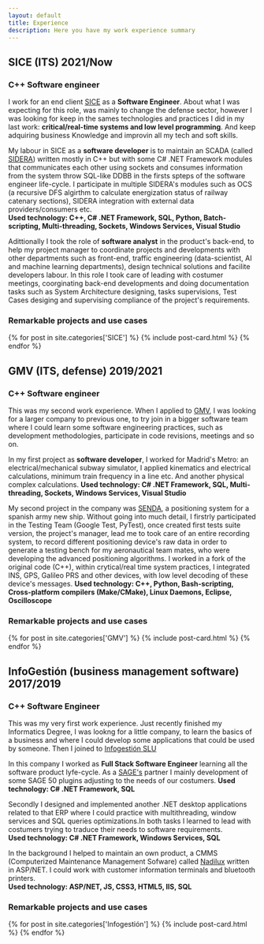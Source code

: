 ```yaml
---
layout: default
title: Experience
description: Here you have my work experience summary
---
```


## SICE (ITS) <span class="date">2021/Now</span>
### C++ Software engineer
I work for an end client [SICE](https://www.sice.com/) as a **Software Engineer**. About what I was expecting for this role, was mainly to change the defense sector, however I was looking for keep in the sames technologies and practices I did in my last work: **critical/real-time systems and low level programming**. And keep adquiring business Knowledge and improvin all my tech and soft skills.

My labour in SICE as a **software developer** is to maintain an SCADA (called [SIDERA](https://www.sice.com/en/video/sidera-general-overview)) written mostly in C++ but with some C# .NET Framework modules that communicates each other using sockets and consumes information from the system throw SQL-like DDBB in the firsts spteps of the software engineer life-cycle. I participate in multiple SIDERA's modules such as OCS (a recursive DFS algirthm to calculate energization status of railway catenary sections), SIDERA integration with external data providers/consumers etc.  
**Used technology: C++, C# .NET Framework, SQL, Python, Batch-scripting, Multi-threading, Sockets, Windows Services, Visual Studio**

Adittionally I took the role of **software analyst** in the product's back-end, to help my project manager to coordinate projects and developments with other departments such as front-end, traffic engineering (data-scientist, AI and machine learning departments), design technical solutions and facilite developers labour. In this role I took care of leading with costumer meetings, coorginating back-end developments and doing documentation tasks such as System Architecture designing, tasks supervisions, Test Cases desiging and supervising compliance of the project's requirements. 

### Remarkable projects and use cases
<div class="posts">
    {% for post in site.categories['SICE'] %}
        {% include post-card.html %}
    {% endfor %}
</div>


## GMV (ITS, defense) <span class="date">2019/2021</span>
### C++ Software engineer
This was my second work experience. When I applied to [GMV](https://www.gmv.com/), I was looking for a larger company to previous one, to try join in a bigger software team where I could learn some software engineering practices, such as development methodologies, participate in code revisions, meetings and so on.

In my first project as **software developer**, I worked for Madrid's Metro: an electrical/mechanical subway simulator, I applied kinematics and electrical calculations, minimum train frequency in a line etc. And another physical complex calculations.
**Used technology: C# .NET Framework, SQL, Multi-threading, Sockets, Windows Services, Visual Studio**

My second project in the company was [SENDA](https://www.gmv.com/en-es/products/defense-and-security/senda), a positioning system for a spanish army new ship. Without going into much detail, I firstrly participated in the Testing Team (Google Test, PyTest), once created first tests suite version, the project's manager, lead me to took care of an entire recording system, to record different positioning device's raw data in order to generate a testing bench for my aeronautical team mates, who were developing the advanced positioning algorithms. I worked in a fork of the original code (C++), within crytical/real time system practices, I integrated INS, GPS, Galileo PRS and other devices, with low level decoding of these device's messages. 
**Used technology: C++, Python, Bash-scripting, Cross-platform compilers (Make/CMake), Linux Daemons, Eclipse, Oscilloscope**

### Remarkable projects and use cases
<div class="posts">
    {% for post in site.categories['GMV'] %}
        {% include post-card.html %}
    {% endfor %}
</div>

## InfoGestión (business management software) <span class="date">2017/2019</span>
### C++ Software Engineer
This was my very first work experience. Just recently finished my Informatics Degree, I was lookng for a little company, to learn the basics of a business and where I could develop some applications that could be used by someone. Then I joined to [Infogestión SLU](https://www.infogestionslu.com/)

In this company I worked as **Full Stack Software Engineer** learning all the software product lyfe-cycle. As a [SAGE's](https://www.sage.com/) partner I mainly development of some SAGE 50 plugins adjusting to the needs of our costumers. 
**Used technology: C# .NET Framework, SQL**

Secondly I designed and implemented another .NET desktop applications related to that ERP where I could practice with multithreading, window services and SQL queries optimizations.In both tasks I learned to lead with costumers trying to traduce their needs to software requirements.   
**Used technology: C# .NET Framework, Windows Services, SQL**

In the background I helped to maintain an own product, a CMMS (Computerized Maintenance Management Sofware) called [Nadilux](https://www.nadilux.com/) written in ASP/NET. I could work with customer information terminals and bluetooth printers.  
**Used technology: ASP/NET, JS, CSS3, HTML5, IIS, SQL**

### Remarkable projects and use cases
<div class="posts">
    {% for post in site.categories['Infogestión'] %}
        {% include post-card.html %}
    {% endfor %}
</div>
